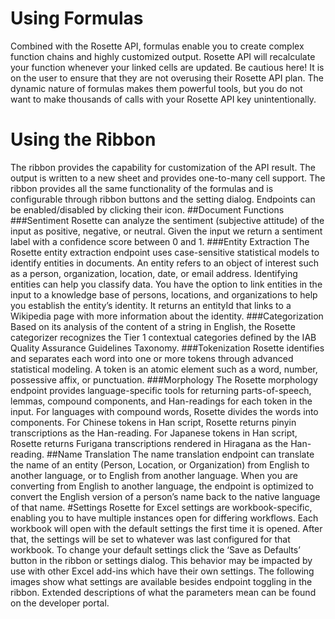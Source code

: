 # Using Formulas
Combined with the Rosette API, formulas enable you to create complex function chains and highly customized output. Rosette API will recalculate your function whenever your linked cells are updated.  Be cautious here!  It is on the user to ensure that they are not overusing their Rosette API plan.  The dynamic nature of formulas makes them powerful tools, but you do not want to make thousands of calls with your Rosette API key unintentionally.
# Using the Ribbon
The ribbon provides the capability for customization of the API result. The output is written to a new sheet and provides one-to-many cell support. The ribbon provides all the same functionality of the formulas and is configurable through ribbon buttons and the setting dialog. Endpoints can be enabled/disabled by clicking their icon. 
##Document Functions
###Sentiment
Rosette can analyze the sentiment (subjective attitude) of the input as positive, negative, or neutral. Given the input we return a sentiment label with a confidence score between 0 and 1.
###Entity Extraction
The Rosette entity extraction endpoint uses case-sensitive statistical models to identify entities in documents. An entity refers to an object of interest such as a person, organization, location, date, or email address. Identifying entities can help you classify data. You have the option to link entities in the input to a knowledge base of persons, locations, and organizations to help you establish the entity’s identity. It returns an entityId that links to a Wikipedia page with more information about the identity. 
###Categorization
Based on its analysis of the content of a string in English, the Rosette categorizer recognizes the Tier 1 contextual categories defined by the IAB Quality Assurance Guidelines Taxonomy.
###Tokenization
Rosette identifies and separates each word into one or more tokens through advanced statistical modeling. A token is an atomic element such as a word, number, possessive affix, or punctuation.
###Morphology
The Rosette morphology endpoint provides language-specific tools for returning parts-of-speech, lemmas, compound components, and Han-readings for each token in the input. For languages with compound words, Rosette divides the words into components. For Chinese tokens in Han script, Rosette returns pinyin transcriptions as the Han-reading. For Japanese tokens in Han script, Rosette returns Furigana transcriptions rendered in Hiragana as the Han-reading.
##Name Translation
The name translation endpoint can translate the name of an entity (Person, Location, or Organization) from English to another language, or to English from another language. When you are converting from English to another language, the endpoint is optimized to convert the English version of a person’s name back to the native language of that name. 
#Settings
Rosette for Excel settings are workbook-specific, enabling you to have multiple instances open for differing workflows.  Each workbook will open with the default settings the first time it is opened.  After that, the settings will be set to whatever was last configured for that workbook.  To change your default settings click the ‘Save as Defaults’ button in the ribbon or settings dialog. This behavior may be impacted by use with other Excel add-ins which have their own settings. The following images show what settings are available besides endpoint toggling in the ribbon. Extended descriptions of what the parameters mean can be found on the developer portal.
